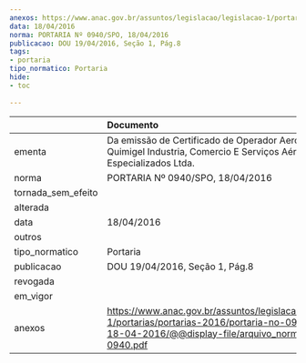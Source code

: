 ```yaml
---
anexos: https://www.anac.gov.br/assuntos/legislacao/legislacao-1/portarias/portarias-2016/portaria-no-0940-spo-18-04-2016/@@display-file/arquivo_norma/PA2016-0940.pdf
data: 18/04/2016
norma: PORTARIA Nº 0940/SPO, 18/04/2016
publicacao: DOU 19/04/2016, Seção 1, Pág.8
tags:
- portaria
tipo_normatico: Portaria
hide: 
- toc 
 
---
```


|                    | Documento                                                                                                                                                      |
|:-------------------|:---------------------------------------------------------------------------------------------------------------------------------------------------------------|
| ementa             | Da emissão de Certificado de Operador Aeroagrícola - Quimigel Industria, Comercio E Serviços Aéreos Especializados Ltda.                                       |
| norma              | PORTARIA Nº 0940/SPO, 18/04/2016                                                                                                                               |
| tornada_sem_efeito |                                                                                                                                                                |
| alterada           |                                                                                                                                                                |
| data               | 18/04/2016                                                                                                                                                     |
| outros             |                                                                                                                                                                |
| tipo_normatico     | Portaria                                                                                                                                                       |
| publicacao         | DOU 19/04/2016, Seção 1, Pág.8                                                                                                                                 |
| revogada           |                                                                                                                                                                |
| em_vigor           |                                                                                                                                                                |
| anexos             | https://www.anac.gov.br/assuntos/legislacao/legislacao-1/portarias/portarias-2016/portaria-no-0940-spo-18-04-2016/@@display-file/arquivo_norma/PA2016-0940.pdf |